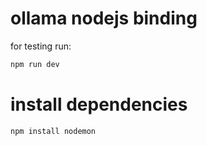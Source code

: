 # ollama nodejs binding

for testing run:
```bash
npm run dev
```
# install dependencies
```bash
npm install nodemon
```
